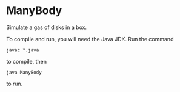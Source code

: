 # ManyBody

Simulate a gas of disks in a box.

To compile and run, you will need the Java JDK. Run the command

```javac *.java```

to compile, then

```java ManyBody```

to run.
